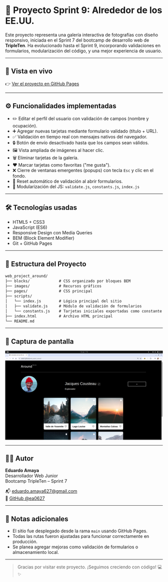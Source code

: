 # 📸 Proyecto Sprint 9: Alrededor de los EE.UU.

Este proyecto representa una galería interactiva de fotografías con diseño responsivo, iniciada en el Sprint 7 del bootcamp de desarrollo web de **TripleTen**. Ha evolucionado hasta el Sprint 9, incorporando validaciones en formularios, modularización del código, y una mejor experiencia de usuario.

---

## 🔗 Vista en vivo

👉 [Ver el proyecto en GitHub Pages](https://ea0627.github.io/web_project_around/)

---

## ⚙️ Funcionalidades implementadas

- ✏️ Editar el perfil del usuario con validación de campos (nombre y ocupación).
- ➕ Agregar nuevas tarjetas mediante formulario validado (título + URL).
- ✅ Validación en tiempo real con mensajes nativos del navegador.
- 🔒 Botón de envío desactivado hasta que los campos sean válidos.
- 🖼️ Vista ampliada de imágenes al hacer clic.
- 🗑️ Eliminar tarjetas de la galería.
- ❤️ Marcar tarjetas como favoritas ("me gusta").
- ❌ Cierre de ventanas emergentes (popups) con tecla `Esc` y clic en el fondo.
- 🧼 Reset automático de validación al abrir formularios.
- 🧩 Modularización del JS: `validate.js`, `constants.js`, `index.js`

---

## 🛠️ Tecnologías usadas

- HTML5 + CSS3
- JavaScript (ES6)
- Responsive Design con Media Queries
- BEM (Block Element Modifier)
- Git + GitHub Pages

---

## 📁 Estructura del Proyecto

```
web_project_around/
├── blocks/             # CSS organizado por bloques BEM
├── images/             # Recursos gráficos
├── pages/              # CSS principal
├── scripts/
│   └── index.js        # Lógica principal del sitio
│   ├── validate.js     # Módulo de validación de formularios
│   └── constants.js    # Tarjetas iniciales exportadas como constante
├── index.html          # Archivo HTML principal
└── README.md
```

---

## 📸 Captura de pantalla

![Vista previa](./images/screenshot.png)

---

## 👨‍💻 Autor

**Eduardo Amaya**  
Desarrollador Web Junior  
Bootcamp TripleTen – Sprint 7  

📬 eduardo.amaya627@gmail.com  
🔗 [GitHub @ea0627](https://github.com/ea0627)

---

## 📌 Notas adicionales

- El sitio fue desplegado desde la rama `main` usando GitHub Pages.
- Todas las rutas fueron ajustadas para funcionar correctamente en producción.
- Se planea agregar mejoras como validación de formularios o almacenamiento local.

---

> Gracias por visitar este proyecto. ¡Seguimos creciendo con código! 💻✨